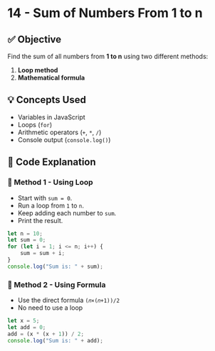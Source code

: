 # 14 - Sum of Numbers From 1 to n

## ✅ Objective
Find the sum of all numbers from **1 to n** using two different methods:
1. **Loop method**
2. **Mathematical formula**

## 💡 Concepts Used
- Variables in JavaScript
- Loops (`for`)
- Arithmetic operators (`+`, `*`, `/`)
- Console output (`console.log()`)

## 📘 Code Explanation
### 🔹 Method 1 - Using Loop
- Start with `sum = 0`.
- Run a loop from `1` to `n`.
- Keep adding each number to `sum`.
- Print the result.

```javascript
let n = 10;
let sum = 0;
for (let i = 1; i <= n; i++) {  
    sum = sum + i;
}
console.log("Sum is: " + sum);
```

### 🔹 Method 2 - Using Formula
- Use the direct formula `(𝑛×(𝑛+1))/2`
- No need to use a loop

```javascript
let x = 5;
let add = 0;
add = (x * (x + 1)) / 2; 
console.log("Sum is: " + add);

